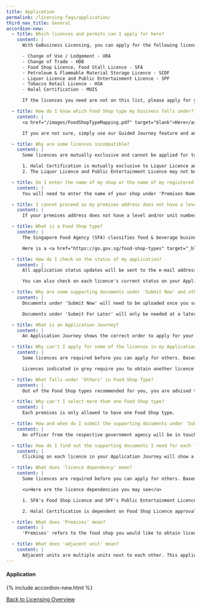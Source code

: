 ```yaml
---
title: Application
permalink: /licensing-faqs/application/
third_nav_title: General
accordion-new:
  - title: Which licences and permits can I apply for here?
    content: |
      With GoBusiness Licensing, you can apply for the following licences from these government agencies:

      - Change of Use / Lodgement - URA
      - Change of Trade - HDB
      - Food Shop Licence, Food Stall Licence - SFA
      - Petroleum & Flammable Material Storage Licence - SCDF
      - Liquor Licence and Public Entertainment Licence - SPF
      - Tobacco Retail Licence - HSA
      - Halal Certification - MUIS

      If the licences you need are not on this list, please apply for your licences using our Self-Service feature <a href="https://licence1.business.gov.sg/" target="blank">here</a>.

  - title: How do I know which Food Shop type my business falls under?
    content: |
      <a href="/images/FoodShopTypeMapping.pdf" target="blank">Here</a> is a list of all Food Shop types and their descriptions.

      If you are not sure, simply use our Guided Journey feature and answer a series of questions about your business to find out which Food Shop type it falls under.

  - title: Why are some licences incompatible?
    content: |
      Some licences are mutually exclusive and cannot be applied for together. Here is a list of incompatible licences:

      1. Halal Certification is mutually exclusive to Liquor Licence and Tobacco Licence.
      2. The Liquor Licence and Public Entertainment Licence may not be compatible with certain food shop types (e.g. Canteen)

  - title: Do I enter the name of my shop or the name of my registered business under 'Premises Name'?
    content: |
      You will need to enter the name of your shop under 'Premises Name'. A good rule of thumb is to enter the intended display name on your shopfront.

  - title: I cannot proceed as my premises address does not have a level and/or unit number. What should I do?
    content: |
      If your premises address does not have a level and/or unit number, please enter '00' under 'Level' and 'Unit Number' to proceed.

  - title: What is a Food Shop type?
    content: |
      The Singapore Food Agency (SFA) classifies food & beverage businesses according to their business concept.

      Here is a <a href="https://go.gov.sg/food-shop-types" target="_blank">list</a> of all Food Shop types.

  - title: How do I check on the status of my application?
    content: |
      All application status updates will be sent to the e-mail address provided in the application form.

      You can also check on each licence's current status on your Application Journey.

  - title: Why are some supporting documents under 'Submit Now' and others are under 'Submit For Later'?
    content: |
      Documents under 'Submit Now' will need to be uploaded once you submit your application, as they are required to start processing it.

      Documents under 'Submit For Later' will only be needed at a later stage, and can be submitted in future via e-mail. However, you can choose to upload them together with your application, if you'd prefer.

  - title: What is an Application Journey?
    content: |
      An Application Journey shows the correct order to apply for your licences in order to start running your business. It is customized based on your business concept.      

  - title: Why can't I apply for some of the licences in my Application Journey?
    content: |
      Some licences are required before you can apply for others. Based on this, the Application Journey shows you the correct order to apply for them and tells you which licences you will need before applying for the next one.

      Licences indicated in grey require you to obtain another licence first before you can proceed.

  - title: What falls under 'Others' in Food Shop Type?
    content: |
      Out of the Food Shop types recommended for you, you are advised to select the option that best describes your business concept. If none of the options apply, you may select 'Others'.

  - title: Why can't I select more than one Food Shop type?
    content: |
      Each premises is only allowed to have one Food Shop type.

  - title: How and when do I submit the supporting documents under 'Submit For Later'?
    content: |
      An officer from the respective government agency will be in touch to request for the documents, which you can submit via e-mail.

  - title: How do I find out the supporting documents I need for each licence?
    content: |
      Clicking on each licence in your Application Journey will show a list of supporting documents required. You can also refer to a full list of supporting documents on the 'Required Documents for your Licences' sidebar, located on the right side of your Application Journey.

  - title: What does 'licence dependency' mean?
    content: |
      Some licences are required before you can apply for others. Based on this, the Guided Journey feature maps out the correct order to apply for them and shows you which licences you will need before applying for the next one.

      <u>Here are the licence dependencies you may see</u>

      1. SFA's Food Shop Licence and SPF's Public Entertainment Licence and Liquor Licence are dependent on landowner's permission (i.e. URA, HDB, Private, SLA, JTC etc)

      2. Halal Certification is dependent on Food Shop Licence approval.

  - title: What does 'Premises' mean?
    content: |
      'Premises' refers to the food shop you would like to obtain licences for.

  - title: What does 'adjacent unit' mean?
    content: |
      Adjacent units are multiple units next to each other. This applies to businesses occupying multiple units. If your business occupies multiple levels without a connecting staircase within your premises, you will need to apply for individual licences for each level.             
---
```


#### Application
{% include accordion-new.html %}

[Back to Licensing Overview](/run-and-grow/licensing-overview/)
